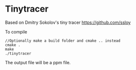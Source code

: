 # Tinytracer

Based on Dmitry Sokolov's tiny tracer
https://github.com/ssloy

To compile
```
//Optionally make a build folder and cmake .. instead
cmake .
make
./tinytracer
```
The output file will be a ppm file.
